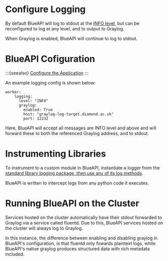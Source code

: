 
# Configure Logging

By default BlueAPI will log to stdout at the [INFO level](https://docs.python.org/3/library/logging.html#logging-levels), but can be reconfigured to log at any level, and to output to Graylog.

When Graylog is enabled, BlueAPI will continue to log to stdout.

# BlueAPI Cofiguration

:::{seealso}
[Configure the Application](./configure-app.md)
:::

An example logging config is shown below:
```
worker:
    logging:
      level: "INFO"
      graylog:
        enabled: True
        host: "graylog-log-target.diamond.ac.uk"
        port: 12232
```

Here, BlueAPI will accept all messages are INFO level and above and will forward these to both the referenced Graylog address, and to stdout.

# Instrumenting Libraries
To instrument to a custom module in BlueAPI, instantiate a logger from the [standard library logging package, then use any of its log methods](https://docs.python.org/3/library/logging.html#logger-objects).

BlueAPI is written to intercept logs from any python code it executes.

# Running BlueAPI on the Cluster

Services hosted on the cluster automatically have their stdout forwarded to Graylog via a service called fluentd. Due to this, BlueAPI services hosted on the cluster will always log to Graylog.

In this instance, the difference between enabling and disabling graylog in BlueAPI's configuration, is that fluentd only fowards plaintext logs, while BlueAPI's native graylog produces structured data with rich metadata included.
